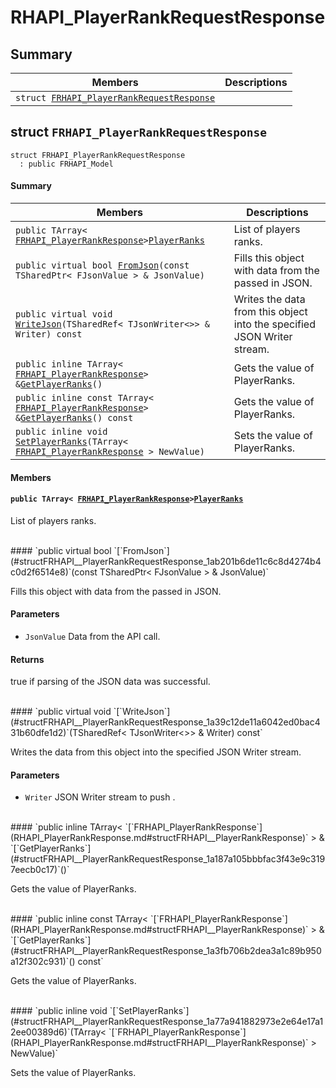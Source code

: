 # RHAPI_PlayerRankRequestResponse <a id="group__RHAPI__PlayerRankRequestResponse"></a>

## Summary

 Members                        | Descriptions                                
--------------------------------|---------------------------------------------
`struct `[`FRHAPI_PlayerRankRequestResponse`](#structFRHAPI__PlayerRankRequestResponse) | 

## struct `FRHAPI_PlayerRankRequestResponse` <a id="structFRHAPI__PlayerRankRequestResponse"></a>

```
struct FRHAPI_PlayerRankRequestResponse
  : public FRHAPI_Model
```

#### Summary

 Members                        | Descriptions                                
--------------------------------|---------------------------------------------
`public TArray< `[`FRHAPI_PlayerRankResponse`](RHAPI_PlayerRankResponse.md#structFRHAPI__PlayerRankResponse)` > `[`PlayerRanks`](#structFRHAPI__PlayerRankRequestResponse_1ac818b287026b56e3dd2346a1cdf1bb6d) | List of players ranks.
`public virtual bool `[`FromJson`](#structFRHAPI__PlayerRankRequestResponse_1ab201b6de11c6c8d4274b4c0d2f6514e8)`(const TSharedPtr< FJsonValue > & JsonValue)` | Fills this object with data from the passed in JSON.
`public virtual void `[`WriteJson`](#structFRHAPI__PlayerRankRequestResponse_1a39c12de11a6042ed0bac431b60dfe1d2)`(TSharedRef< TJsonWriter<>> & Writer) const` | Writes the data from this object into the specified JSON Writer stream.
`public inline TArray< `[`FRHAPI_PlayerRankResponse`](RHAPI_PlayerRankResponse.md#structFRHAPI__PlayerRankResponse)` > & `[`GetPlayerRanks`](#structFRHAPI__PlayerRankRequestResponse_1a187a105bbbfac3f43e9c3197eecb0c17)`()` | Gets the value of PlayerRanks.
`public inline const TArray< `[`FRHAPI_PlayerRankResponse`](RHAPI_PlayerRankResponse.md#structFRHAPI__PlayerRankResponse)` > & `[`GetPlayerRanks`](#structFRHAPI__PlayerRankRequestResponse_1a3fb706b2dea3a1c89b950a12f302c931)`() const` | Gets the value of PlayerRanks.
`public inline void `[`SetPlayerRanks`](#structFRHAPI__PlayerRankRequestResponse_1a77a941882973e2e64e17a12ee00389d6)`(TArray< `[`FRHAPI_PlayerRankResponse`](RHAPI_PlayerRankResponse.md#structFRHAPI__PlayerRankResponse)` > NewValue)` | Sets the value of PlayerRanks.

#### Members

#### `public TArray< `[`FRHAPI_PlayerRankResponse`](RHAPI_PlayerRankResponse.md#structFRHAPI__PlayerRankResponse)` > `[`PlayerRanks`](#structFRHAPI__PlayerRankRequestResponse_1ac818b287026b56e3dd2346a1cdf1bb6d) <a id="structFRHAPI__PlayerRankRequestResponse_1ac818b287026b56e3dd2346a1cdf1bb6d"></a>

List of players ranks.

<br>
#### `public virtual bool `[`FromJson`](#structFRHAPI__PlayerRankRequestResponse_1ab201b6de11c6c8d4274b4c0d2f6514e8)`(const TSharedPtr< FJsonValue > & JsonValue)` <a id="structFRHAPI__PlayerRankRequestResponse_1ab201b6de11c6c8d4274b4c0d2f6514e8"></a>

Fills this object with data from the passed in JSON.

#### Parameters
* `JsonValue` Data from the API call.

#### Returns
true if parsing of the JSON data was successful.

<br>
#### `public virtual void `[`WriteJson`](#structFRHAPI__PlayerRankRequestResponse_1a39c12de11a6042ed0bac431b60dfe1d2)`(TSharedRef< TJsonWriter<>> & Writer) const` <a id="structFRHAPI__PlayerRankRequestResponse_1a39c12de11a6042ed0bac431b60dfe1d2"></a>

Writes the data from this object into the specified JSON Writer stream.

#### Parameters
* `Writer` JSON Writer stream to push .

<br>
#### `public inline TArray< `[`FRHAPI_PlayerRankResponse`](RHAPI_PlayerRankResponse.md#structFRHAPI__PlayerRankResponse)` > & `[`GetPlayerRanks`](#structFRHAPI__PlayerRankRequestResponse_1a187a105bbbfac3f43e9c3197eecb0c17)`()` <a id="structFRHAPI__PlayerRankRequestResponse_1a187a105bbbfac3f43e9c3197eecb0c17"></a>

Gets the value of PlayerRanks.

<br>
#### `public inline const TArray< `[`FRHAPI_PlayerRankResponse`](RHAPI_PlayerRankResponse.md#structFRHAPI__PlayerRankResponse)` > & `[`GetPlayerRanks`](#structFRHAPI__PlayerRankRequestResponse_1a3fb706b2dea3a1c89b950a12f302c931)`() const` <a id="structFRHAPI__PlayerRankRequestResponse_1a3fb706b2dea3a1c89b950a12f302c931"></a>

Gets the value of PlayerRanks.

<br>
#### `public inline void `[`SetPlayerRanks`](#structFRHAPI__PlayerRankRequestResponse_1a77a941882973e2e64e17a12ee00389d6)`(TArray< `[`FRHAPI_PlayerRankResponse`](RHAPI_PlayerRankResponse.md#structFRHAPI__PlayerRankResponse)` > NewValue)` <a id="structFRHAPI__PlayerRankRequestResponse_1a77a941882973e2e64e17a12ee00389d6"></a>

Sets the value of PlayerRanks.

<br>
